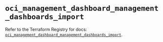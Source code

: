 # `oci_management_dashboard_management_dashboards_import`

Refer to the Terraform Registry for docs: [`oci_management_dashboard_management_dashboards_import`](https://registry.terraform.io/providers/oracle/oci/6.18.0/docs/resources/management_dashboard_management_dashboards_import).
